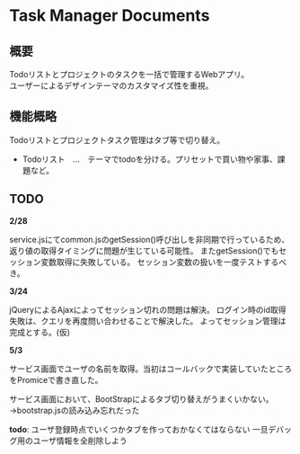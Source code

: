 
# Task Manager Documents

## 概要
Todoリストとプロジェクトのタスクを一括で管理するWebアプリ。<br>
ユーザーによるデザインテーマのカスタマイズ性を重視。

## 機能概略
Todoリストとプロジェクトタスク管理はタブ等で切り替え。
* Todoリスト　…　テーマでtodoを分ける。プリセットで買い物や家事、課題など。

## TODO
**2/28**

service.jsにてcommon.jsのgetSession()呼び出しを非同期で行っているため、返り値の取得タイミングに問題が生じている可能性。
またgetSession()でもセッション変数取得に失敗している。
セッション変数の扱いを一度テストするべき。

**3/24**

jQueryによるAjaxによってセッション切れの問題は解決。
ログイン時のid取得失敗は、クエリを再度問い合わせることで解決した。
よってセッション管理は完成とする。(仮)

**5/3**

サービス画面でユーザの名前を取得。当初はコールバックで実装していたところをPromiceで書き直した。

サービス画面において、BootStrapによるタブ切り替えがうまくいかない。
    →bootstrap.jsの読み込み忘れだった

**todo**: ユーザ登録時点でいくつかタブを作っておかなくてはならない
          一旦デバッグ用のユーザ情報を全削除しよう